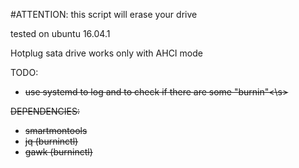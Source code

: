 
#ATTENTION:
this script will erase your drive

tested on ubuntu 16.04.1

Hotplug sata drive works only with AHCI mode

TODO:
- <s>use systemd to log and to check if there are some "burnin"<\s>

DEPENDENCIES:
- smartmontools
- jq (burninctl)
- gawk (burninctl)
